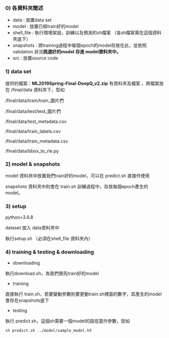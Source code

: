 ### 0) 各資料夾簡述

- data : 放置data set
- model : 放置已經train好的model
- shell_file : 執行環境架設，訓練以及預測的sh檔案 （各sh檔案需在這個資料夾底下）
- snapshots : 將training過程中每個epoch的model存放在此，並依照 validation 狀況**挑選好的model 存進 model資料夾中。**
- src : 放置source code 

### 1) data set

提供的檔案：**ML2019Spring-Final-DeepQ_v2.zip** 有資料夾及檔案 ，將檔案放在 /final/data 資料夾下，型如

/final/data/train/train_圖片們

/final/data/test/test_圖片們

/final/data/test_metadata.csv

/final/data/train_labels.csv

/final/data/train_metadata.csv

/final/data/bbox_to_rle.py 

### 2)  model  & snapshots

model 資料夾中放置我們train好的model，可以在 predict.sh 直接作使用

snapshots 資料夾中則會在 train.sh 訓練過程中，存放每個epoch產生的model。

### 3) setup

python=3.6.8

dataset 放入 data資料夾中

執行setup.sh  （必須在shell_file 資料夾內）

### 4) training & testing & downloading

- downloading

執行download.sh，為我們預先train好的model

- training

直接執行 train.sh，若要變動參數則要更動train.sh裡面的數字，其產生的model會存在snapshots底下

- testing

執行 predict.sh，這個sh需要一個model的路徑當作參數，型如

```sh
sh predict.sh ../model/sample_model.h5
```

